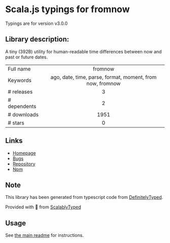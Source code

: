 
# Scala.js typings for fromnow

Typings are for version v3.0.0

## Library description:
A tiny (392B) utility for human-readable time differences between now and past or future dates.

|                    |                 |
| ------------------ | :-------------: |
| Full name          | fromnow |
| Keywords           | ago, date, time, parse, format, moment, from now, fromnow |
| # releases         | 3 |
| # dependents       | 2 |
| # downloads        | 1951 |
| # stars            | 0 |

## Links
- [Homepage](https://github.com/lukeed/fromnow#readme)
- [Bugs](https://github.com/lukeed/fromnow/issues)
- [Repository](https://github.com/lukeed/fromnow)
- [Npm](https://www.npmjs.com/package/fromnow)
    


## Note
This library has been generated from typescript code from [DefinitelyTyped](https://definitelytyped.org).

Provided with :purple_heart: from [ScalablyTyped](https://github.com/oyvindberg/ScalablyTyped)

## Usage
See [the main readme](../../readme.md) for instructions.


